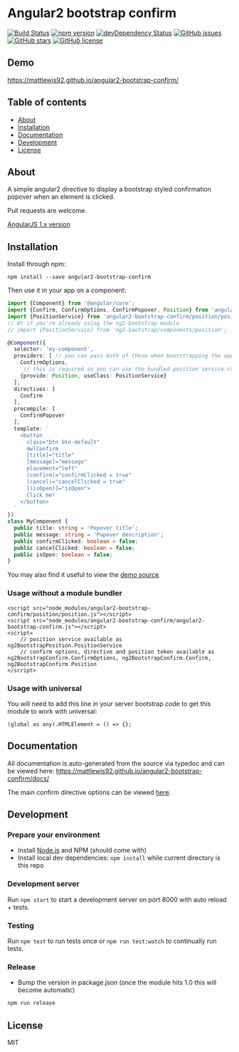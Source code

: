# Angular2 bootstrap confirm
[![Build Status](https://travis-ci.org/mattlewis92/angular2-bootstrap-confirm.svg?branch=master)](https://travis-ci.org/mattlewis92/angular2-bootstrap-confirm)
[![npm version](https://badge.fury.io/js/angular2-bootstrap-confirm.svg)](http://badge.fury.io/js/angular2-bootstrap-confirm)
[![devDependency Status](https://david-dm.org/mattlewis92/angular2-bootstrap-confirm/dev-status.svg)](https://david-dm.org/mattlewis92/angular2-bootstrap-confirm#info=devDependencies)
[![GitHub issues](https://img.shields.io/github/issues/mattlewis92/angular2-bootstrap-confirm.svg)](https://github.com/mattlewis92/angular2-bootstrap-confirm/issues)
[![GitHub stars](https://img.shields.io/github/stars/mattlewis92/angular2-bootstrap-confirm.svg)](https://github.com/mattlewis92/angular2-bootstrap-confirm/stargazers)
[![GitHub license](https://img.shields.io/badge/license-MIT-blue.svg)](https://raw.githubusercontent.com/mattlewis92/angular2-bootstrap-confirm/master/LICENSE)

## Demo
https://mattlewis92.github.io/angular2-bootstrap-confirm/

## Table of contents

- [About](#about)
- [Installation](#installation)
- [Documentation](#documentation)
- [Development](#development)
- [License](#licence)

## About

A simple angular2 directive to display a bootstrap styled confirmation popover when an element is clicked.

Pull requests are welcome.

[AngularJS 1.x version](https://github.com/mattlewis92/angular-bootstrap-confirm)

## Installation

Install through npm:
```
npm install --save angular2-bootstrap-confirm
```

Then use it in your app on a component:

```typescript
import {Component} from '@angular/core';
import {Confirm, ConfirmOptions, ConfirmPopover, Position} from 'angular2-bootstrap-confirm';
import {PositionService} from 'angular2-bootstrap-confirm/position/position';
// Or if you're already using the ng2-bootstrap module
// import {PositionService} from 'ng2-bootstrap/components/position';

@Component({
  selector: 'my-component',
  providers: [ // you can pass both of these when bootstrapping the app to configure globally throughout your app
    ConfirmOptions,
     // this is required so you can use the bundled position service rather than rely on the `ng2-bootstrap` module
    {provide: Position, useClass: PositionService}
  ],
  directives: [
    Confirm
  ],
  precompile: [
    ConfirmPopover
  ],
  template: `
    <button
      class="btn btn-default"
      mwlConfirm
      [title]="title"
      [message]="message"
      placement="left"
      (confirm)="confirmClicked = true"
      (cancel)="cancelClicked = true"
      [(isOpen)]="isOpen">
      Click me!
    </button>
  `
})
class MyComponent {
  public title: string = 'Popover title';
  public message: string = 'Popover description';
  public confirmClicked: boolean = false;
  public cancelClicked: boolean = false;
  public isOpen: boolean = false;
}
```

You may also find it useful to view the [demo source](https://github.com/mattlewis92/angular2-bootstrap-confirm/blob/master/demo/demo.ts).

### Usage without a module bundler
```
<script src="node_modules/angular2-bootstrap-confirm/position/position.js"></script>
<script src="node_modules/angular2-bootstrap-confirm/angular2-bootstrap-confirm.js"></script>
<script>
    // position service available as ng2BootstrapPosition.PositionService
    // confirm options, directive and position token available as ng2BootstrapConfirm.ConfirmOptions, ng2BootstrapConfirm.Confirm, ng2BootstrapConfirm.Position
</script>
```

### Usage with universal

You will need to add this line in your server bootstrap code to get this module to work with universal:
```
(global as any).HTMLElement = () => {};
```

## Documentation
All documentation is auto-generated from the source via typedoc and can be viewed here:
https://mattlewis92.github.io/angular2-bootstrap-confirm/docs/

The main confirm directive options can be viewed [here](https://mattlewis92.github.io/angular2-bootstrap-confirm/docs/classes/confirm.html).

## Development

### Prepare your environment
* Install [Node.js](http://nodejs.org/) and NPM (should come with)
* Install local dev dependencies: `npm install` while current directory is this repo

### Development server
Run `npm start` to start a development server on port 8000 with auto reload + tests. 

### Testing
Run `npm test` to run tests once or `npm run test:watch` to continually run tests.

### Release
* Bump the version in package.json (once the module hits 1.0 this will become automatic)
```bash
npm run release
```

## License

MIT

